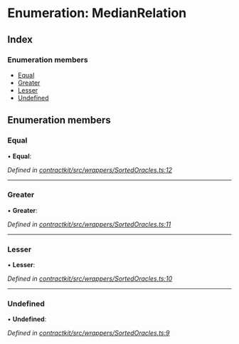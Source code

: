 # Enumeration: MedianRelation

## Index

### Enumeration members

* [Equal](_wrappers_sortedoracles_.medianrelation.md#equal)
* [Greater](_wrappers_sortedoracles_.medianrelation.md#greater)
* [Lesser](_wrappers_sortedoracles_.medianrelation.md#lesser)
* [Undefined](_wrappers_sortedoracles_.medianrelation.md#undefined)

## Enumeration members

###  Equal

• **Equal**:

*Defined in [contractkit/src/wrappers/SortedOracles.ts:12](https://github.com/celo-org/celo-monorepo/blob/master/packages/contractkit/src/wrappers/SortedOracles.ts#L12)*

___

###  Greater

• **Greater**:

*Defined in [contractkit/src/wrappers/SortedOracles.ts:11](https://github.com/celo-org/celo-monorepo/blob/master/packages/contractkit/src/wrappers/SortedOracles.ts#L11)*

___

###  Lesser

• **Lesser**:

*Defined in [contractkit/src/wrappers/SortedOracles.ts:10](https://github.com/celo-org/celo-monorepo/blob/master/packages/contractkit/src/wrappers/SortedOracles.ts#L10)*

___

###  Undefined

• **Undefined**:

*Defined in [contractkit/src/wrappers/SortedOracles.ts:9](https://github.com/celo-org/celo-monorepo/blob/master/packages/contractkit/src/wrappers/SortedOracles.ts#L9)*
